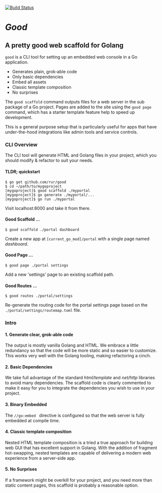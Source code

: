 [![Build Status](https://travis-ci.com/rur/good.svg?token=ghq4t9FLdVA8tqkRUMoY&branch=main)](https://travis-ci.com/rur/good)

# _Good_

## A pretty good web scaffold for Golang

`good` is a CLI tool for setting up an embedded web console in a Go application.

- Generates plain, grok-able code
- Only basic dependencies
- Embed all assets
- Classic template composition
- No surprises

The `good scaffold` command outputs files for a web server in the sub package of a
Go project. Pages are added to the site using the `good page` command, which has a
starter template feature help to speed up development.

This is a general purpose setup that is particularly useful for apps that have
under-the-hood integrations like admin tools and service controls.

### CLI Overview

The CLI tool will generate HTML and Golang files in your project,
which you should modify & refactor to suit your needs.

#### TLDR; quickstart

    $ go get github.com/rur/good
    $ cd ~/path/to/mygoproject
    [mygoproject]$ good scaffold ./myportal
    [mygoproject]$ go generate ./myportal/...
    [mygoproject]$ go run ./myportal

Visit localhost:8000 and take it from there.

#### Good Scaffold ...

    $ good scaffold ./portal dashboard

Create a new app at `[current_go_mod]/portal` with a single page named _dashboard_.

#### Good Page ...

    $ good page ./portal settings

Add a new 'settings' page to an existing scaffold path.

#### Good Routes ...

    $ good routes ./portal/settings

Re-generate the routing code for the portal settings page based on the
`./portal/settings/routemap.toml` file.

### Intro

#### 1. Generate clear, grok-able code

The output is mostly vanilla Golang and HTML. We embrace a little redundancy
so that the code will be more static and so easier to customize.
This works very well with the Golang tooling, making refactoring a cinch.

#### 2. Basic Dependencies

We take full advantage of the standard _html/template_ and _net/http_
libraries to avoid many dependencies. The scaffold code is clearly commented
to make it easy for you to integrate the dependencies you wish to use in
your project.

#### 3. Binary Embedded

The `//go:embed ` directive is configured so that the web server is fully embedded at compile time.

#### 4. Classic template composition

Nested HTML template composition is a tried a true approach for building
web GUI that has excellent support in Golang. With the addition of fragment
hot-swapping, nested templates are capable of delivering a modern web experience
from a server-side app.

#### 5. No Surprises

If a framework might be overkill for your project, and you need more than static
content pages, this scaffold is probably a reasonable option.
